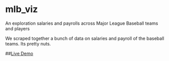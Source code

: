 mlb_viz
=======

An exploration salaries and payrolls across Major League Baseball teams and players 

We scraped together a bunch of data on salaries and payroll of the baseball teams. Its pretty nuts.

##[Live Demo](http://chelm.github.com/mlb_viz/) 
